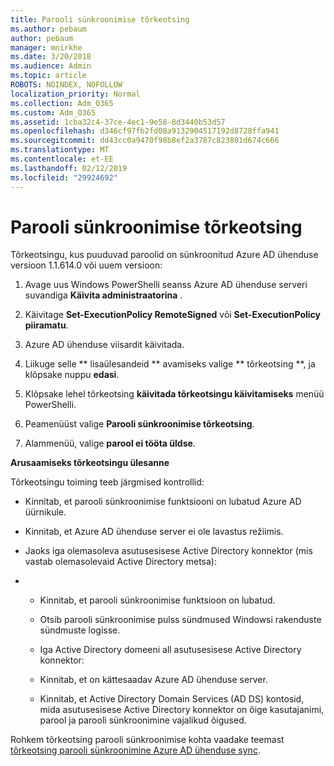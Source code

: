```yaml
---
title: Parooli sünkroonimise tõrkeotsing
ms.author: pebaum
author: pebaum
manager: mnirkhe
ms.date: 3/20/2018
ms.audience: Admin
ms.topic: article
ROBOTS: NOINDEX, NOFOLLOW
localization_priority: Normal
ms.collection: Adm_O365
ms.custom: Adm_O365
ms.assetid: 1cba32c4-37ce-4ec1-9e58-8d3440b53d57
ms.openlocfilehash: d346cf97fb2fd08a9132904517192d8728ffa941
ms.sourcegitcommit: dd43cc0a9470f98b8ef2a3787c823801d674c666
ms.translationtype: MT
ms.contentlocale: et-EE
ms.lasthandoff: 02/12/2019
ms.locfileid: "29924692"
---
```

# <a name="troubleshoot-password-synchronization"></a>Parooli sünkroonimise tõrkeotsing

Tõrkeotsingu, kus puuduvad paroolid on sünkroonitud Azure AD ühenduse versioon 1.1.614.0 või uuem versioon:
  
1. Avage uus Windows PowerShelli seanss Azure AD ühenduse serveri suvandiga **Käivita administraatorina** . 
    
2. Käivitage **Set-ExecutionPolicy RemoteSigned** või **Set-ExecutionPolicy piiramatu**. 
    
3. Azure AD ühenduse viisardit käivitada.
    
4. Liikuge selle ** lisaülesandeid ** avamiseks valige ** tõrkeotsing **, ja klõpsake nuppu **edasi**. 
    
5. Klõpsake lehel tõrkeotsing **käivitada tõrkeotsingu käivitamiseks** menüü PowerShelli. 
    
6. Peamenüüst valige **Parooli sünkroonimise tõrkeotsing**. 
    
7. Alammenüü, valige **parool ei tööta üldse**. 
    
 **Arusaamiseks tõrkeotsingu ülesanne**
  
Tõrkeotsingu toiming teeb järgmised kontrollid:
  
- Kinnitab, et parooli sünkroonimise funktsiooni on lubatud Azure AD üürnikule.
    
- Kinnitab, et Azure AD ühenduse server ei ole lavastus režiimis.
    
- Jaoks iga olemasoleva asutusesisese Active Directory konnektor (mis vastab olemasolevaid Active Directory metsa):
    
- 
  - Kinnitab, et parooli sünkroonimise funktsioon on lubatud.
    
  - Otsib parooli sünkroonimise pulss sündmused Windowsi rakenduste sündmuste logisse.
    
  - Iga Active Directory domeeni all asutusesisese Active Directory konnektor:
    
  - Kinnitab, et on kättesaadav Azure AD ühenduse server.
    
  - Kinnitab, et Active Directory Domain Services (AD DS) kontosid, mida asutusesisese Active Directory konnektor on õige kasutajanimi, parool ja parooli sünkroonimine vajalikud õigused.
    
Rohkem tõrkeotsing parooli sünkroonimise kohta vaadake teemast [tõrkeotsing parooli sünkroonimine Azure AD ühenduse sync](https://docs.microsoft.com/azure/active-directory/connect/active-directory-aadconnectsync-troubleshoot-password-synchronization).
  

